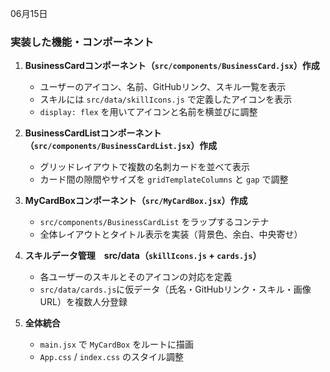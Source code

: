 06月15日

###  実装した機能・コンポーネント

1. **BusinessCardコンポーネント（`src/components/BusinessCard.jsx`）作成**

   * ユーザーのアイコン、名前、GitHubリンク、スキル一覧を表示
   * スキルには `src/data/skillIcons.js` で定義したアイコンを表示
   * `display: flex` を用いてアイコンと名前を横並びに調整

2. **BusinessCardListコンポーネント（`src/components/BusinessCardList.jsx`）作成**

   * グリッドレイアウトで複数の名刺カードを並べて表示
   * カード間の隙間やサイズを `gridTemplateColumns` と `gap` で調整

3. **MyCardBoxコンポーネント（`src/MyCardBox.jsx`）作成**

   * `src/components/BusinessCardList` をラップするコンテナ
   * 全体レイアウトとタイトル表示を実装（背景色、余白、中央寄せ）

4. **スキルデータ管理　src/data（`skillIcons.js` + `cards.js`）**

   * 各ユーザーのスキルとそのアイコンの対応を定義
   * `src/data/cards.js`に仮データ（氏名・GitHubリンク・スキル・画像URL）を複数人分登録

6. **全体統合**

   * `main.jsx` で `MyCardBox` をルートに描画
   * `App.css` / `index.css` のスタイル調整
